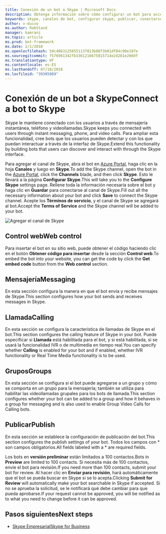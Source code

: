 ```yaml
---
title: Conexión de un bot a Skype | Microsoft Docs
description: Obtenga información sobre cómo configurar un bot para acceder a través de la interfaz de Skpye.
keywords: skype, canales de bot, configurar skype, publicar, conectarse a canales
author: v-ducvo
ms.author: RobStand
manager: kamrani
ms.topic: article
ms.prod: bot-framework
ms.date: 2/1/2018
ms.openlocfilehash: 5dc4063125855113f813b8873b01df84c90e197e
ms.sourcegitcommit: f576981342fb3361216675815714e24281e20ddf
ms.translationtype: HT
ms.contentlocale: es-ES
ms.lasthandoff: 07/18/2018
ms.locfileid: "39305089"
---
```

# <a name="connect-a-bot-to-skype"></a><span data-ttu-id="093e1-104">Conexión de un bot a Skype</span><span class="sxs-lookup"><span data-stu-id="093e1-104">Connect a bot to Skype</span></span>

<span data-ttu-id="093e1-105">Skype le mantiene conectado con los usuarios a través de mensajería instantánea, teléfono y videollamadas.</span><span class="sxs-lookup"><span data-stu-id="093e1-105">Skype keeps you connected with users through instant messaging, phone, and video calls.</span></span> <span data-ttu-id="093e1-106">Para ampliar esta funcionalidad, cree bots que los usuarios pueden detectar y con los que puedan interactuar a través de la interfaz de Skype.</span><span class="sxs-lookup"><span data-stu-id="093e1-106">Extend this functionality by building bots that users can discover and interact with through the Skype interface.</span></span>

<span data-ttu-id="093e1-107">Para agregar el canal de Skype, abra el bot en [Azure Portal](https://portal.azure.com/), haga clic en la hoja **Canales** y luego en **Skype**.</span><span class="sxs-lookup"><span data-stu-id="093e1-107">To add the Skype channel, open the bot in the [Azure Portal](https://portal.azure.com/), click the **Channels** blade, and then click **Skype**.</span></span> <span data-ttu-id="093e1-108">Esto le llevará a la página **Configurar Skype**.</span><span class="sxs-lookup"><span data-stu-id="093e1-108">This will take you to the **Configure Skype** settings page.</span></span> <span data-ttu-id="093e1-109">Rellene toda la información necesaria sobre el bot y haga clic en **Guardar** para conectarse al canal de Skype.</span><span class="sxs-lookup"><span data-stu-id="093e1-109">Fill out all the necessary information about your bot and click **Save** to connect the Skype channel.</span></span> <span data-ttu-id="093e1-110">Acepte los **Términos de servicio**, y el canal de Skype se agregará al bot.</span><span class="sxs-lookup"><span data-stu-id="093e1-110">Accept the **Terms of Service** and the Skype channel will be added to your bot.</span></span>

![Agregar el canal de Skype](~/media/channels/skype-addchannel.png)

## <a name="web-control"></a><span data-ttu-id="093e1-112">Control web</span><span class="sxs-lookup"><span data-stu-id="093e1-112">Web control</span></span>

<span data-ttu-id="093e1-113">Para insertar el bot en su sitio web, puede obtener el código haciendo clic en el botón **Obtener código para insertar** desde la sección **Control web**.</span><span class="sxs-lookup"><span data-stu-id="093e1-113">To embed the bot into your website, you can get the code by click the **Get embed code** button from the **Web control** section.</span></span>

## <a name="messaging"></a><span data-ttu-id="093e1-114">Mensajería</span><span class="sxs-lookup"><span data-stu-id="093e1-114">Messaging</span></span>

<span data-ttu-id="093e1-115">En esta sección configura la manera en que el bot envía y recibe mensajes de Skype.</span><span class="sxs-lookup"><span data-stu-id="093e1-115">This section configures how your bot sends and receives messages in Skype.</span></span>

## <a name="calling"></a><span data-ttu-id="093e1-116">Llamada</span><span class="sxs-lookup"><span data-stu-id="093e1-116">Calling</span></span>

<span data-ttu-id="093e1-117">En esta sección se configura la característica de llamadas de Skype en el bot.</span><span class="sxs-lookup"><span data-stu-id="093e1-117">This section configures the calling feature of Skype in your bot.</span></span> <span data-ttu-id="093e1-118">Puede especificar si **Llamada** está habilitada para el bot, y si está habilitada, si se usará la funcionalidad IVR o de multimedia en tiempo real.</span><span class="sxs-lookup"><span data-stu-id="093e1-118">You can specify whether **Calling** is enabled for your bot and if enabled, whether IVR functionality or Real Time Media functionality is to be used.</span></span>

## <a name="groups"></a><span data-ttu-id="093e1-119">Grupos</span><span class="sxs-lookup"><span data-stu-id="093e1-119">Groups</span></span>

<span data-ttu-id="093e1-120">En esta sección se configura si el bot puede agregarse a un grupo y cómo se comporta en un grupo para la mensajería; también se utiliza para habilitar las videollamadas grupales para los bots de llamada.</span><span class="sxs-lookup"><span data-stu-id="093e1-120">This section configures whether your bot can be added to a group and how it behaves in a group for messaging and is also used to enable Group Video Calls for Calling bots.</span></span>

## <a name="publish"></a><span data-ttu-id="093e1-121">Publicar</span><span class="sxs-lookup"><span data-stu-id="093e1-121">Publish</span></span>

<span data-ttu-id="093e1-122">En esta sección se establece la configuración de publicación del bot.</span><span class="sxs-lookup"><span data-stu-id="093e1-122">This section configures the publish settings of your bot.</span></span> <span data-ttu-id="093e1-123">Todos los campos con \* son campos obligatorios.</span><span class="sxs-lookup"><span data-stu-id="093e1-123">All fields labeled with a \* are required fields.</span></span>

<span data-ttu-id="093e1-124">Los bots en **versión preliminar** están limitados a 100 contactos.</span><span class="sxs-lookup"><span data-stu-id="093e1-124">Bots in **Preview** are limited to 100 contacts.</span></span> <span data-ttu-id="093e1-125">Si necesita más de 100 contactos, envíe el bot para revisión.</span><span class="sxs-lookup"><span data-stu-id="093e1-125">If you need more than 100 contacts, submit your bot for review.</span></span> <span data-ttu-id="093e1-126">Al hacer clic en **Enviar para revisión**, hará automáticamente que el bot se pueda buscar en Skype si se lo acepta.</span><span class="sxs-lookup"><span data-stu-id="093e1-126">Clicking **Submit for Review** will automatically make your bot searchable in Skype if accepted.</span></span> <span data-ttu-id="093e1-127">Si no se aprueba la solicitud, se le notificará qué debe cambiar para que pueda aprobarse.</span><span class="sxs-lookup"><span data-stu-id="093e1-127">If your request cannot be approved, you will be notified as to what you need to change before it can be approved.</span></span>

## <a name="next-steps"></a><span data-ttu-id="093e1-128">Pasos siguientes</span><span class="sxs-lookup"><span data-stu-id="093e1-128">Next steps</span></span>

* [<span data-ttu-id="093e1-129">Skype Empresarial</span><span class="sxs-lookup"><span data-stu-id="093e1-129">Skype for Business</span></span>](bot-service-channel-connect-skypeforbusiness.md)
